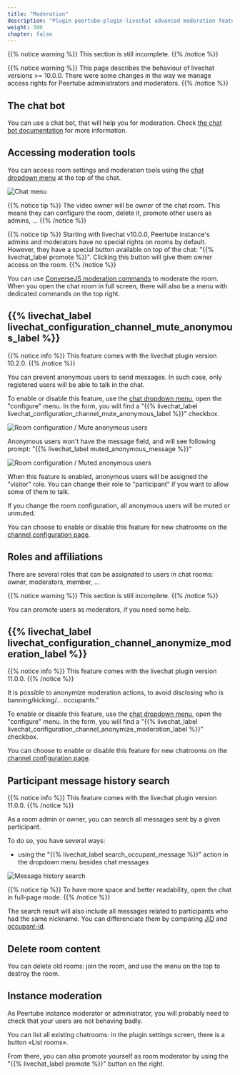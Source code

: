 ```yaml
---
title: "Moderation"
description: "Plugin peertube-plugin-livechat advanced moderation features"
weight: 300
chapter: false
---
```


{{% notice warning %}}
This section is still incomplete.
{{% /notice %}}

{{% notice warning %}}
This page describes the behaviour of livechat versions >= 10.0.0.
There were some changes in the way we manage access rights for Peertube administrators and moderators.
{{% /notice %}}

## The chat bot

You can use a chat bot, that will help you for moderation.
Check [the chat bot documentation](/peertube-plugin-livechat/documentation/user/streamers/bot) for more information.

## Accessing moderation tools

You can access room settings and moderation tools using the [chat dropdown menu](/peertube-plugin-livechat/documentation/user/viewers) at the top of the chat.

![Chat menu](/peertube-plugin-livechat/images/top_menu.png?classes=shadow,border&height=200px)

{{% notice tip %}}
The video owner will be owner of the chat room.
This means they can configure the room, delete it, promote other users as admins, ...
{{% /notice %}}

{{% notice tip %}}
Starting with livechat v10.0.0, Peertube instance's admins and moderators have no special rights on rooms by default.
However, they have a special button available on top of the chat: "{{% livechat_label promote %}}".
Clicking this button will give them owner access on the room.
{{% /notice %}}

You can use [ConverseJS moderation commands](https://conversejs.org/docs/html/features.html#moderating-chatrooms) to moderate the room.
When you open the chat room in full screen, there will also be a menu with dedicated commands on the top right.

## {{% livechat_label livechat_configuration_channel_mute_anonymous_label %}}

{{% notice info %}}
This feature comes with the livechat plugin version 10.2.0.
{{% /notice %}}

You can prevent anonymous users to send messages. In such case, only registered users will be able to talk in the chat.

To enable or disable this feature, use the [chat dropdown menu](/peertube-plugin-livechat/documentation/user/viewers), open the "configure" menu.
In the form, you will find a "{{% livechat_label livechat_configuration_channel_mute_anonymous_label %}}" checkbox.

![Room configuration / Mute anonymous users](/peertube-plugin-livechat/images/configure_mute_anonymous.png?classes=shadow,border&height=400px)

Anonymous users won't have the message field, and will see following prompt: "{{% livechat_label muted_anonymous_message %}}"

![Room configuration / Muted anonymous users](/peertube-plugin-livechat/images/anonymous_muted.png?classes=shadow,border&height=400px)

When this feature is enabled, anonymous users will be assigned the "visitor" role.
You can change their role to "participant" if you want to allow some of them to talk.

If you change the room configuration, all anonymous users will be muted or unmuted.

You can choose to enable or disable this feature for new chatrooms on the [channel configuration page](/peertube-plugin-livechat/documentation/user/streamers/channel).

## Roles and affiliations

There are several roles that can be assignated to users in chat rooms: owner, moderators, member, ...

{{% notice warning %}}
This section is still incomplete.
{{% /notice %}}

You can promote users as moderators, if you need some help.

## {{% livechat_label livechat_configuration_channel_anonymize_moderation_label %}}

{{% notice info %}}
This feature comes with the livechat plugin version 11.0.0.
{{% /notice %}}

It is possible to anonymize moderation actions, to avoid disclosing who is banning/kicking/… occupants."

To enable or disable this feature, use the [chat dropdown menu](/peertube-plugin-livechat/documentation/user/viewers), open the "configure" menu.
In the form, you will find a "{{% livechat_label livechat_configuration_channel_anonymize_moderation_label %}}" checkbox.

You can choose to enable or disable this feature for new chatrooms on the [channel configuration page](/peertube-plugin-livechat/documentation/user/streamers/channel).

## Participant message history search

{{% notice info %}}
This feature comes with the livechat plugin version 11.0.0.
{{% /notice %}}

As a room admin or owner, you can search all messages sent by a given participant.

To do so, you have several ways:

* using the "{{% livechat_label search_occupant_message %}}" action in the dropdown menu besides chat messages

![Message history search](/peertube-plugin-livechat/images/message_search.png?classes=shadow,border&height=200px)

{{% notice tip %}}
To have more space and better readability, open the chat in full-page mode.
{{% /notice %}}

The search result will also include all messages related to participants who had the same nickname.
You can differenciate them by comparing [JID](https://xmpp.org/extensions/xep-0029.html) and [occupant-id](https://xmpp.org/extensions/xep-0421.html).

## Delete room content

You can delete old rooms: join the room, and use the menu on the top to destroy the room.

## Instance moderation

As Peertube instance moderator or administrator, you will probably need to check that your users are not behaving badly.

You can list all existing chatrooms: in the plugin settings screen, there is a button «List rooms».

From there, you can also promote yourself as room moderator by using the "{{% livechat_label promote %}}" button on the right.
